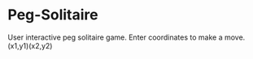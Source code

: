 ﻿# Peg-Solitaire
User interactive peg solitaire game.
Enter coordinates to make a move. (x1,y1)(x2,y2)
